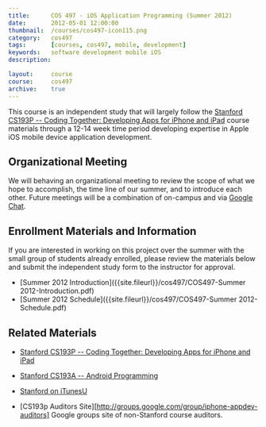 ```yaml
---
title: 		COS 497 - iOS Application Programming (Summer 2012)
date: 		2012-05-01 12:00:00
thumbnail: 	/courses/cos497-icon115.png
category: 	cos497
tags: 		[courses, cos497, mobile, development]
keywords: 	software development mobile iOS
description:

layout:		course
course: 	cos497
archive: 	true
---
```

This course is an independent study that will largely follow the
[Stanford CS193P -- Coding Together: Developing Apps for iPhone and iPad][cs193p]
course materials through a 12-14 week time period developing expertise in Apple
iOS mobile device application development.

##  Organizational Meeting
We will behaving an organizational meeting to review the scope of what
we hope to accomplish, the time line of our summer, and to introduce
each other. Future meetings will be a combination of on-campus and via
[Google Chat][gtalk].

## Enrollment Materials and Information
If you are interested in working on this project over the summer with
the small group of students already enrolled, please review the
materials below and submit the independent study form to the instructor
for approval.

* [Summer 2012 Introduction]({{site.fileurl}}/cos497/COS497-Summer 2012-Introduction.pdf)
* [Summer 2012 Schedule]({{site.fileurl}}/cos497/COS497-Summer 2012-Schedule.pdf)

## Related Materials

* [Stanford CS193P -- Coding Together: Developing Apps for iPhone and iPad][cs193p]
* [Stanford CS193A -- Android Programming][cs193a]
* [Stanford on iTunesU](http://itunes.stanford.edu/)
* [CS193p Auditors Site][http://groups.google.com/group/iphone-appdev-auditors] Google groups site of non-Stanford course auditors.

  [cs193p]: http://www.stanford.edu/class/cs193p/
  [cs193a]: http://www.stanford.edu/class/cs193a/
  [gtalk]: http://www.google.com/talk/

